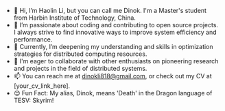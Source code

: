 - 👋 Hi, I’m Haolin Li, but you can call me Dinok. I'm a Master's student from Harbin Institute of Technology, China.
- 👀 I’m passionate about coding and contributing to open source projects. I always strive to find innovative ways to improve system efficiency and performance.
- 🌱 Currently, I’m deepening my understanding and skills in optimization strategies for distributed computing resources.
- 💞️ I'm eager to collaborate with other enthusiasts on pioneering research and projects in the field of distributed systems.
- 📫 You can reach me at dinokli818@gmail.com, or check out my CV at [your_cv_link_here].
- 😊 Fun Fact: My alias, Dinok, means 'Death' in the Dragon language of TESV: Skyrim! 

<!---
dinokli818/dinokli818 is a ✨ special ✨ repository because its `README.md` (this file) appears on your GitHub profile.
You can click the Preview link to take a look at your changes.
--->
